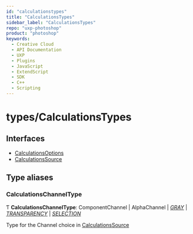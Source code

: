 ```yaml
---
id: "calculationstypes"
title: "CalculationsTypes"
sidebar_label: "CalculationsTypes"
repo: "uxp-photoshop"
product: "photoshop"
keywords:
  - Creative Cloud
  - API Documentation
  - UXP
  - Plugins
  - JavaScript
  - ExtendScript
  - SDK
  - C++
  - Scripting
---
```


# types/CalculationsTypes

## Interfaces

- [CalculationsOptions](/ps_reference/objects/options/calculationsoptions/)
- [CalculationsSource](/ps_reference/objects/options/calculationssource/)

## Type aliases

### CalculationsChannelType

Ƭ **CalculationsChannelType**: ComponentChannel \| AlphaChannel \| [*GRAY*](/ps_reference/modules/constants/#gray) \| [*TRANSPARENCY*](/ps_reference/modules/constants/#transparency) \| [*SELECTION*](/ps_reference/modules/constants/#selection)

Type for the Channel choice in [CalculationsSource](/ps_reference/objects/options/calculationssource/)
